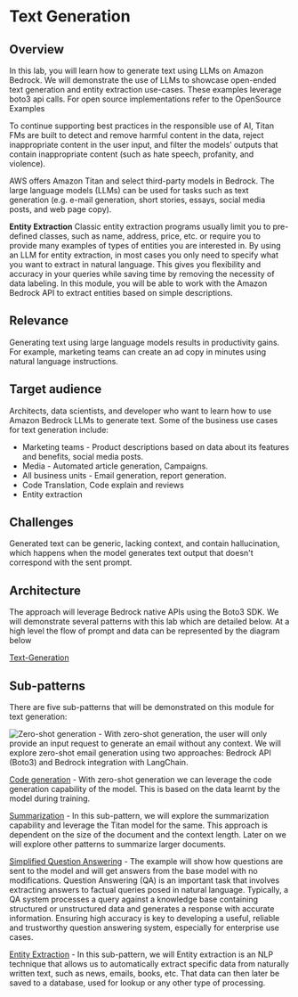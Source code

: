# Text Generation
## Overview
In this lab, you will learn how to generate text using LLMs on Amazon Bedrock. We will demonstrate the use of LLMs to showcase open-ended text generation and entity extraction use-cases. These examples leverage boto3 api calls. For open source implementations refer to the OpenSource Examples

To continue supporting best practices in the responsible use of AI, Titan FMs are built to detect and remove harmful content in the data, reject inappropriate content in the user input, and filter the models’ outputs that contain inappropriate content (such as hate speech, profanity, and violence).

AWS offers Amazon Titan and select third-party models in Bedrock. The large language models (LLMs) can be used for tasks such as text generation (e.g. e-mail generation, short stories, essays, social media posts, and web page copy).

<b>Entity Extraction</b> Classic entity extraction programs usually limit you to pre-defined classes, such as name, address, price, etc. or require you to provide many examples of types of entities you are interested in. By using an LLM for entity extraction, in most cases you only need to specify what you want to extract in natural language. This gives you flexibility and accuracy in your queries while saving time by removing the necessity of data labeling. In this module, you will be able to work with the Amazon Bedrock API to extract entities based on simple descriptions.


## Relevance
Generating text using large language models results in productivity gains. For example, marketing teams can create an ad copy in minutes using natural language instructions.

## Target audience
Architects, data scientists, and developer who want to learn how to use Amazon Bedrock LLMs to generate text. Some of the business use cases for text generation include:

- Marketing teams - Product descriptions based on data about its features and benefits, social media posts.
- Media - Automated article generation, Campaigns.
- All business units - Email generation, report generation.
- Code Translation, Code explain and reviews
- Entity extraction

## Challenges
Generated text can be generic, lacking context, and contain hallucination, which happens when the model generates text output that doesn't correspond with the sent prompt.

## Architecture
The approach will leverage Bedrock native APIs using the Boto3 SDK. We will demonstrate several patterns with this lab which are detailed below. At a high level the flow of prompt and data can be represented by the diagram below

[Text-Generation](imgs/110-text-generation-simple-1.png)

## Sub-patterns
There are five sub-patterns that will be demonstrated on this module for text generation:

![Zero-shot generation](src/01_Text_generation/00_text_generation_w_bedrock.ipynb)  - With zero-shot generation, the user will only provide an input request to generate an email without any context. We will explore zero-shot email generation using two approaches: Bedrock API (Boto3) and Bedrock integration with LangChain.

[Code generation](src/01_Text_generation/01_code_generation_w_bedrock.ipynb)  - With zero-shot generation we can leverage the code generation capability of the model. This is based on the data learnt by the model during training.

[Summarization](src/01_Text_generation/02_text-summarization-titan+claude.ipynb)  - In this sub-pattern, we will explore the summarization capability and leverage the Titan model for the same. This approach is dependent on the size of the document and the context length. Later on we will explore other patterns to summarize larger documents.

[Simplified Question Answering](src/01_Text_generation/03_qa_with_bedrock_titan.ipynb)  - The example will show how questions are sent to the model and will get answers from the base model with no modifications. Question Answering (QA) is an important task that involves extracting answers to factual queries posed in natural language. Typically, a QA system processes a query against a knowledge base containing structured or unstructured data and generates a response with accurate information. Ensuring high accuracy is key to developing a useful, reliable and trustworthy question answering system, especially for enterprise use cases.

[Entity Extraction](src/01_Text_generation/04_entity_extraction.ipynb)   - In this sub-pattern, we will Entity extraction is an NLP technique that allows us to automatically extract specific data from naturally written text, such as news, emails, books, etc. That data can then later be saved to a database, used for lookup or any other type of processing.

